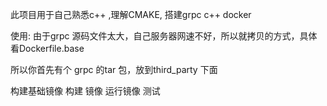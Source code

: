 此项目用于自己熟悉c++ ,理解CMAKE, 搭建grpc c++ docker

使用:
由于grpc 源码文件太大，自己服务器网速不好，所以就拷贝的方式，具体看Dockerfile.base

所以你首先有个 grpc 的tar 包，放到third_party 下面

构建基础镜像
构建 镜像
运行镜像
测试


